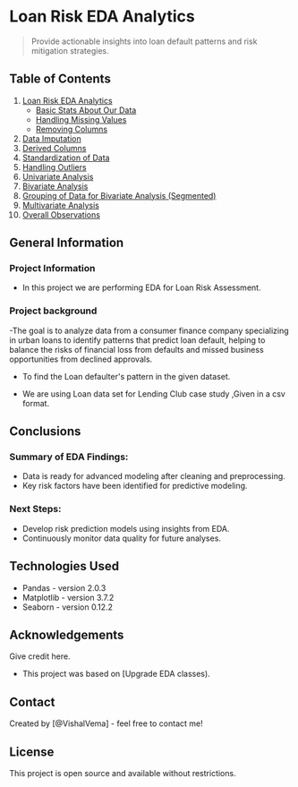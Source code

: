 # Loan Risk EDA Analytics 
> Provide actionable insights into loan default patterns and risk mitigation strategies.


## Table of Contents

1. [Loan Risk EDA Analytics](#loan-risk-eda-analytics)
   - [Basic Stats About Our Data](#basic-stats-about-our-data)
   - [Handling Missing Values](#handling-missing-values)
   - [Removing Columns](#removing-columns)
2. [Data Imputation](#data-imputation)
3. [Derived Columns](#derived-columns)
4. [Standardization of Data](#standardization-of-data)
5. [Handling Outliers](#handling-outliers)
6. [Univariate Analysis](#univariate-analysis)
7. [Bivariate Analysis](#bivariate-analysis)
8. [Grouping of Data for Bivariate Analysis (Segmented)](#grouping-of-data-for-bivariate-analysis-segmented)
9. [Multivariate Analysis](#multivariate-analysis)
10. [Overall Observations](#overall-observations)




## General Information
### Project Information
- In this project we are performing EDA for Loan Risk Assessment.
### Project background

-The goal is to analyze data from a consumer finance company specializing in urban loans to identify patterns that predict loan default, helping to balance the risks of financial  loss from defaults and missed business opportunities from declined approvals.

- To find the Loan defaulter's pattern in the given dataset.

- We are using Loan data set for Lending Club case study ,Given in a csv format.


## Conclusions
### Summary of EDA Findings:
- Data is ready for advanced modeling after cleaning and preprocessing.
- Key risk factors have been identified for predictive modeling.
### Next Steps:
- Develop risk prediction models using insights from EDA.
- Continuously monitor data quality for future analyses.



## Technologies Used
- Pandas - version 2.0.3
- Matplotlib - version 3.7.2
- Seaborn - version 0.12.2


## Acknowledgements
Give credit here.
- This project was based on [Upgrade EDA classes).


## Contact
Created by [@VishalVema] - feel free to contact me!

## License
This project is open source and available without restrictions.
